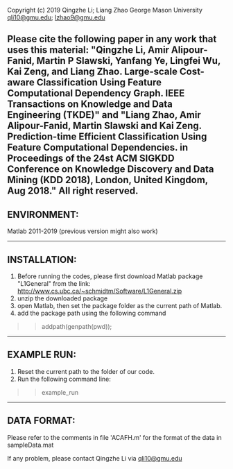 Copyright (c) 2019 Qingzhe Li; Liang Zhao
George Mason University
qli10@gmu.edu; lzhao9@gmu.edu

Please cite the following paper in any work that uses this material:
"Qingzhe Li, Amir Alipour-Fanid, Martin P Slawski, Yanfang Ye, Lingfei Wu, Kai Zeng, and Liang Zhao. Large-scale Cost-aware Classification Using Feature Computational Dependency Graph. IEEE Transactions on Knowledge and Data Engineering (TKDE)"
and
"Liang Zhao, Amir Alipour-Fanid, Martin Slawski and Kai Zeng. Prediction-time Efficient Classification Using Feature Computational Dependencies. in Proceedings of the 24st ACM SIGKDD Conference on Knowledge Discovery and Data Mining (KDD 2018), London, United Kingdom, Aug 2018."
All right reserved. 
---------------
ENVIRONMENT: 
---------------
Matlab 2011-2019 (previous version might also work)


---------------
INSTALLATION: 
---------------
1. Before running the codes, please first download Matlab package "L1General" from the link: http://www.cs.ubc.ca/~schmidtm/Software/L1General.zip
2. unzip the downloaded package
3. open Matlab, then set the package folder as the current path of Matlab.
4. add the package path using the following command
>> addpath(genpath(pwd));

---------------
EXAMPLE RUN:
---------------
1. Reset the current path to the folder of our code.
2. Run the following command line:
>> example_run

---------------
DATA FORMAT: 
---------------
Please refer to the comments in file 'ACAFH.m' for the format of the data in sampleData.mat



If any problem, please contact Qingzhe Li via qli10@gmu.edu
